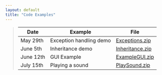 ```yaml
---
layout: default
title: "Code Examples"
---
```


> Date | Example | File
> ---- | ------- | ----
> May 29th | Exception handling demo | [Exceptions.zip](Exceptions.zip)
> June 5th | Inheritance demo | [Inheritance.zip](Inheritance.zip)
> June 12th | GUI Example | [ExampleGUI.zip](ExampleGUI.zip)
> July 15th | Playing a sound | [PlaySound.zip](PlaySound.zip)
